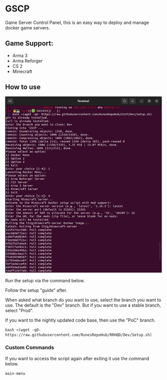 # GSCP
Game Server Control Panel, this is an easy way to deploy and manage docker game servers.

## Game Support:

* Arma 3
* Arma Reforger
* CS 2
* Minecraft

## How to use

![Alt text](image.png)

Run the setup via the command below.

Follow the setup "guide" after.

When asked what branch do you want to use, select the branch you want to use. The default is the "Dev" branch. But if you want to use a stable branch, select "Prod".

If you want to the nightly updated code base, then use the "PoC" branch.

```
bash <(wget -qO- https://raw.githubusercontent.com/RunesRepoHub/RRHQD/Dev/Setup.sh)
```

### Custom Commands 

If you want to access the script again after exiting it use the command below.

```
main-menu
```

